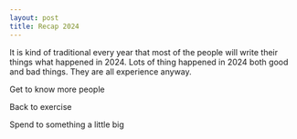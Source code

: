 ```yaml
---
layout: post
title: Recap 2024
---
```


It is kind of traditional every year that most of the people will write their things what happened in 2024. Lots of thing happened in 2024 both good and bad things. They are all experience anyway.

Get to know more people

Back to exercise

Spend to something a little big
